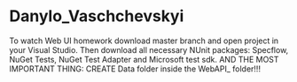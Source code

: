 # Danylo_Vaschchevskyi
To watch Web UI homework download master branch and open project in your Visual Studio. Then download all necessary NUnit packages:
Specflow, NuGet Tests, NuGet Test Adapter and Microsoft test sdk.
AND THE MOST IMPORTANT THING: CREATE Data folder inside the WebAPI_ folder!!!
